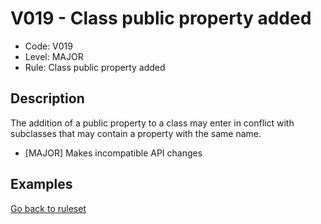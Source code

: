 # V019 - Class public property added

* Code: V019
* Level: MAJOR
* Rule: Class public property added

## Description

The addition of a public property to a class may enter in conflict with subclasses that may contain a property with the same name.

* [MAJOR] Makes incompatible API changes

## Examples

[Go back to ruleset](../README.md)